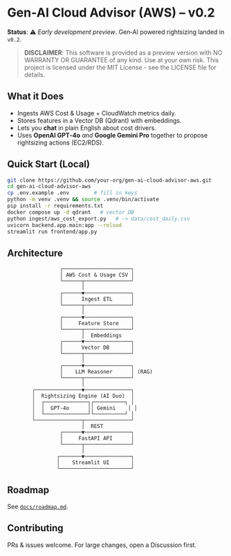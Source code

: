 # Gen‑AI Cloud Advisor (AWS) – v0.2

**Status**: :warning: *Early development preview*.  Gen‑AI powered rightsizing landed in `v0.2`.

> **DISCLAIMER**: This software is provided as a preview version with NO WARRANTY OR GUARANTEE of any kind. Use at your own risk. This project is licensed under the MIT License - see the LICENSE file for details.

## What it Does
* Ingests AWS Cost & Usage + CloudWatch metrics daily.  
* Stores features in a Vector DB (Qdrant) with embeddings.  
* Lets you **chat** in plain English about cost drivers.  
* Uses **OpenAI GPT‑4o** *and* **Google Gemini Pro** together to propose rightsizing actions (EC2/RDS).

## Quick Start (Local)
```bash
git clone https://github.com/your-org/gen-ai-cloud-advisor-aws.git
cd gen-ai-cloud-advisor-aws
cp .env.example .env        # fill in keys
python -m venv .venv && source .venv/bin/activate
pip install -r requirements.txt
docker compose up -d qdrant   # vector DB
python ingest/aws_cost_export.py   # -> data/cost_daily.csv
uvicorn backend.app.main:app --reload
streamlit run frontend/app.py
```

## Architecture
```
                 ┌──────────────────────┐
                 │ AWS Cost & Usage CSV │
                 └──────┬───────────────┘
                        │
                 ┌──────▼───────────────┐
                 │      Ingest ETL      │
                 └──────┬───────────────┘
                        │
                 ┌──────▼───────────────┐
                 │     Feature Store    │
                 └──────┬───────────────┘
                        │  Embeddings
                 ┌──────▼───────────────┐
                 │      Vector DB       │
                 └──────┬───────────────┘
                        │
                 ┌──────▼───────────────┐
                 │    LLM Reasoner      │ (RAG)
                 └──────┬───────────────┘
                        │
        ┌───────────────▼───────────────┐
        │  Rightsizing Engine (AI Duo)  │
        │  ┌──────────────┐┌──────────┐ │
        │  │  GPT‑4o      ││ Gemini    │ │
        │  └──────────────┘└──────────┘ │
        └───────────────┬───────────────┘
                        │  REST
                 ┌──────▼───────────────┐
                 │     FastAPI API      │
                 └──────┬───────────────┘
                        │
                ┌───────▼───────────────┐
                │    Streamlit UI       │
                └───────────────────────┘
```

## Roadmap
See [`docs/roadmap.md`](docs/roadmap.md).

## Contributing
PRs & issues welcome. For large changes, open a Discussion first.
